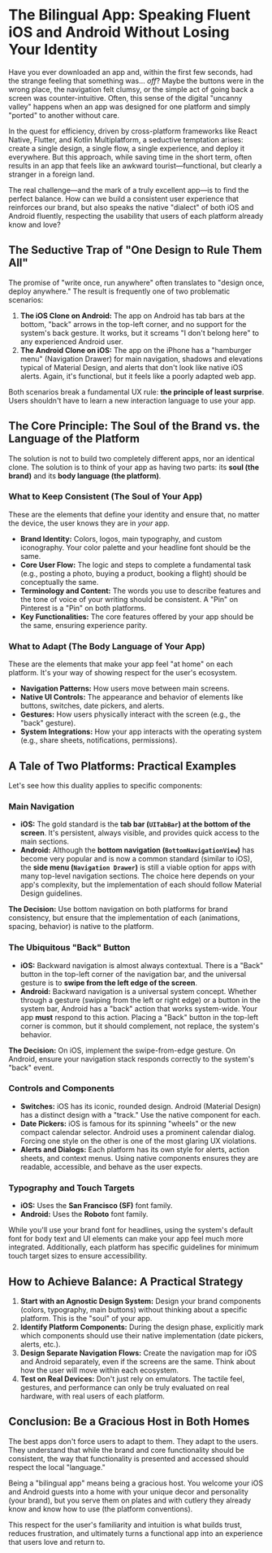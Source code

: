 # The Bilingual App: Speaking Fluent iOS and Android Without Losing Your Identity

Have you ever downloaded an app and, within the first few seconds, had the strange feeling that something was... *off*? Maybe the buttons were in the wrong place, the navigation felt clumsy, or the simple act of going back a screen was counter-intuitive. Often, this sense of the digital "uncanny valley" happens when an app was designed for one platform and simply "ported" to another without care.

In the quest for efficiency, driven by cross-platform frameworks like React Native, Flutter, and Kotlin Multiplatform, a seductive temptation arises: create a single design, a single flow, a single experience, and deploy it everywhere. But this approach, while saving time in the short term, often results in an app that feels like an awkward tourist—functional, but clearly a stranger in a foreign land.

The real challenge—and the mark of a truly excellent app—is to find the perfect balance. How can we build a consistent user experience that reinforces our brand, but also speaks the native "dialect" of both iOS and Android fluently, respecting the usability that users of each platform already know and love?

## The Seductive Trap of "One Design to Rule Them All"

The promise of "write once, run anywhere" often translates to "design once, deploy anywhere." The result is frequently one of two problematic scenarios:

1.  **The iOS Clone on Android:** The app on Android has tab bars at the bottom, "back" arrows in the top-left corner, and no support for the system's back gesture. It works, but it screams "I don't belong here" to any experienced Android user.
2.  **The Android Clone on iOS:** The app on the iPhone has a "hamburger menu" (Navigation Drawer) for main navigation, shadows and elevations typical of Material Design, and alerts that don't look like native iOS alerts. Again, it's functional, but it feels like a poorly adapted web app.

Both scenarios break a fundamental UX rule: **the principle of least surprise**. Users shouldn't have to learn a new interaction language to use your app.

## The Core Principle: The Soul of the Brand vs. the Language of the Platform

The solution is not to build two completely different apps, nor an identical clone. The solution is to think of your app as having two parts: its **soul (the brand)** and its **body language (the platform)**.

### What to Keep Consistent (The Soul of Your App)

These are the elements that define your identity and ensure that, no matter the device, the user knows they are in *your* app.

*   **Brand Identity:** Colors, logos, main typography, and custom iconography. Your color palette and your headline font should be the same.
*   **Core User Flow:** The logic and steps to complete a fundamental task (e.g., posting a photo, buying a product, booking a flight) should be conceptually the same.
*   **Terminology and Content:** The words you use to describe features and the tone of voice of your writing should be consistent. A "Pin" on Pinterest is a "Pin" on both platforms.
*   **Key Functionalities:** The core features offered by your app should be the same, ensuring experience parity.

### What to Adapt (The Body Language of Your App)

These are the elements that make your app feel "at home" on each platform. It's your way of showing respect for the user's ecosystem.

*   **Navigation Patterns:** How users move between main screens.
*   **Native UI Controls:** The appearance and behavior of elements like buttons, switches, date pickers, and alerts.
*   **Gestures:** How users physically interact with the screen (e.g., the "back" gesture).
*   **System Integrations:** How your app interacts with the operating system (e.g., share sheets, notifications, permissions).

## A Tale of Two Platforms: Practical Examples

Let's see how this duality applies to specific components:

### Main Navigation

*   **iOS:** The gold standard is the **tab bar (`UITabBar`) at the bottom of the screen**. It's persistent, always visible, and provides quick access to the main sections.
*   **Android:** Although the **bottom navigation (`BottomNavigationView`)** has become very popular and is now a common standard (similar to iOS), the **side menu (`Navigation Drawer`)** is still a viable option for apps with many top-level navigation sections. The choice here depends on your app's complexity, but the implementation of each should follow Material Design guidelines.

**The Decision:** Use bottom navigation on both platforms for brand consistency, but ensure that the implementation of each (animations, spacing, behavior) is native to the platform.

### The Ubiquitous "Back" Button

*   **iOS:** Backward navigation is almost always contextual. There is a "Back" button in the top-left corner of the navigation bar, and the universal gesture is to **swipe from the left edge of the screen**.
*   **Android:** Backward navigation is a universal system concept. Whether through a gesture (swiping from the left or right edge) or a button in the system bar, Android has a "back" action that works system-wide. Your app **must** respond to this action. Placing a "Back" button in the top-left corner is common, but it should complement, not replace, the system's behavior.

**The Decision:** On iOS, implement the swipe-from-edge gesture. On Android, ensure your navigation stack responds correctly to the system's "back" event.

### Controls and Components

*   **Switches:** iOS has its iconic, rounded design. Android (Material Design) has a distinct design with a "track." Use the native component for each.
*   **Date Pickers:** iOS is famous for its spinning "wheels" or the new compact calendar selector. Android uses a prominent calendar dialog. Forcing one style on the other is one of the most glaring UX violations.
*   **Alerts and Dialogs:** Each platform has its own style for alerts, action sheets, and context menus. Using native components ensures they are readable, accessible, and behave as the user expects.

### Typography and Touch Targets

*   **iOS:** Uses the **San Francisco (SF)** font family.
*   **Android:** Uses the **Roboto** font family.

While you'll use your brand font for headlines, using the system's default font for body text and UI elements can make your app feel much more integrated. Additionally, each platform has specific guidelines for minimum touch target sizes to ensure accessibility.

## How to Achieve Balance: A Practical Strategy

1.  **Start with an Agnostic Design System:** Design your brand components (colors, typography, main buttons) without thinking about a specific platform. This is the "soul" of your app.
2.  **Identify Platform Components:** During the design phase, explicitly mark which components should use their native implementation (date pickers, alerts, etc.).
3.  **Design Separate Navigation Flows:** Create the navigation map for iOS and Android separately, even if the screens are the same. Think about how the user will move within each ecosystem.
4.  **Test on Real Devices:** Don't just rely on emulators. The tactile feel, gestures, and performance can only be truly evaluated on real hardware, with real users of each platform.

## Conclusion: Be a Gracious Host in Both Homes

The best apps don't force users to adapt to them. They adapt to the users. They understand that while the brand and core functionality should be consistent, the way that functionality is presented and accessed should respect the local "language."

Being a "bilingual app" means being a gracious host. You welcome your iOS and Android guests into a home with your unique decor and personality (your brand), but you serve them on plates and with cutlery they already know and know how to use (the platform conventions).

This respect for the user's familiarity and intuition is what builds trust, reduces frustration, and ultimately turns a functional app into an experience that users love and return to.
